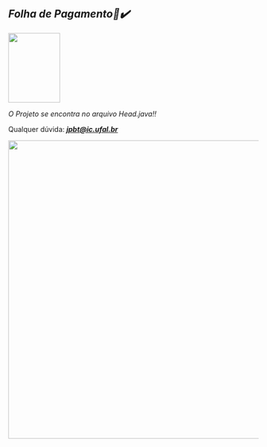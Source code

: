 ## _**Folha de Pagamento📃✔️**_

<img src="https://i.imgur.com/zS1yciT.gif" align="center" width="104" height="140" />

_O Projeto se encontra no arquivo Head.java!!_

Qualquer dúvida:  _**jpbt@ic.ufal.br**_

<img src="https://i.pinimg.com/originals/14/6a/2d/146a2d20e9123508d592f28a059be987.gif" align="left" width="800" height="600" />
